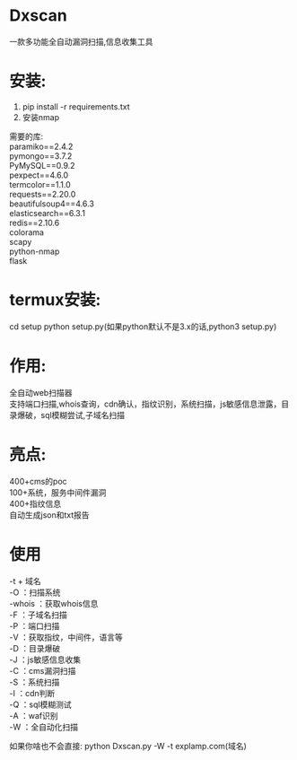 # Dxscan  
一款多功能全自动漏洞扫描,信息收集工具 
# 安装:  
1.   pip install -r requirements.txt    
2.   安装nmap   
  
需要的库:  
paramiko==2.4.2  
pymongo==3.7.2  
PyMySQL==0.9.2  
pexpect==4.6.0  
termcolor==1.1.0  
requests==2.20.0  
beautifulsoup4==4.6.3  
elasticsearch==6.3.1  
redis==2.10.6  
colorama  
scapy  
python-nmap  
flask  

# termux安装:  
cd setup
python setup.py(如果python默认不是3.x的话,python3 setup.py)
# 作用:  
全自动web扫描器  
支持端口扫描,whois查询，cdn确认，指纹识别，系统扫描，js敏感信息泄露，目录爆破，sql模糊尝试,子域名扫描  
  
# 亮点:  
400+cms的poc  
100+系统，服务中间件漏洞  
400+指纹信息  
自动生成json和txt报告  
  
# 使用  
-t + 域名  
-O ：扫描系统  
-whois ：获取whois信息  
-F ：子域名扫描  
-P ：端口扫描  
-V ：获取指纹，中间件，语言等  
-D ：目录爆破  
-J ：js敏感信息收集  
-C ：cms漏洞扫描  
-S ：系统扫描  
-I ：cdn判断  
-Q ：sql模糊测试  
-A ：waf识别  
-W ：全自动化扫描  
  
如果你啥也不会直接: python Dxscan.py -W -t explamp.com(域名)  


